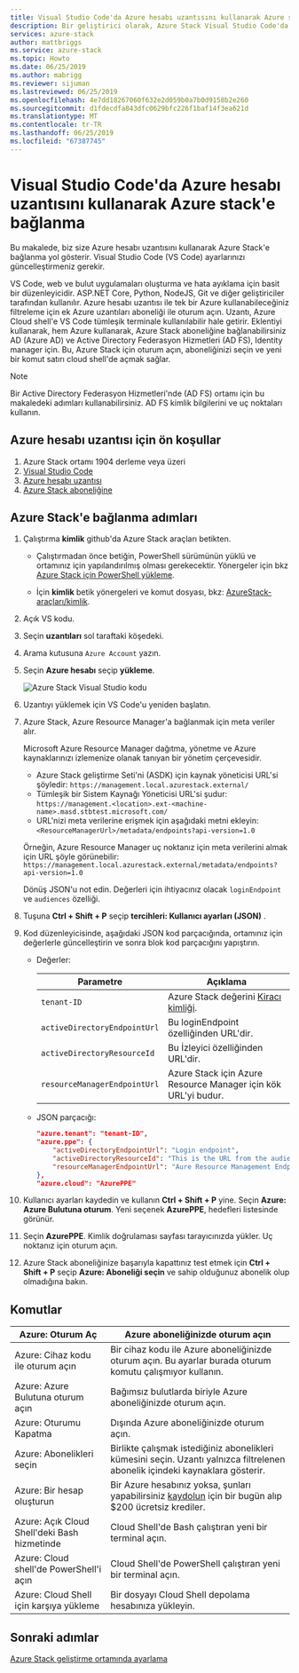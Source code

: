 ```yaml
---
title: Visual Studio Code'da Azure hesabı uzantısını kullanarak Azure stack'e bağlanma | Microsoft Docs
description: Bir geliştirici olarak, Azure Stack Visual Studio Code'da Azure hesabı uzantısını kullanarak bağlanma
services: azure-stack
author: mattbriggs
ms.service: azure-stack
ms.topic: Howto
ms.date: 06/25/2019
ms.author: mabrigg
ms.reviewer: sijuman
ms.lastreviewed: 06/25/2019
ms.openlocfilehash: 4e7dd18267060f632e2d059b0a7b0d9158b2e260
ms.sourcegitcommit: d1fdecdfa843dfc0629bfc226f1baf14f3ea621d
ms.translationtype: MT
ms.contentlocale: tr-TR
ms.lasthandoff: 06/25/2019
ms.locfileid: "67387745"
---
```

# <a name="connect-to-azure-stack-using-azure-account-extension-in-visual-studio-code"></a>Visual Studio Code'da Azure hesabı uzantısını kullanarak Azure stack'e bağlanma

Bu makalede, biz size Azure hesabı uzantısını kullanarak Azure Stack'e bağlanma yol gösterir. Visual Studio Code (VS Code) ayarlarınızı güncelleştirmeniz gerekir.

VS Code, web ve bulut uygulamaları oluşturma ve hata ayıklama için basit bir düzenleyicidir. ASP.NET Core, Python, NodeJS, Git ve diğer geliştiriciler tarafından kullanılır. Azure hesabı uzantısı ile tek bir Azure kullanabileceğiniz filtreleme için ek Azure uzantıları aboneliği ile oturum açın. Uzantı, Azure Cloud shell'e VS Code tümleşik terminale kullanılabilir hale getirir. Eklentiyi kullanarak, hem Azure kullanarak, Azure Stack aboneliğine bağlanabilirsiniz AD (Azure AD) ve Active Directory Federasyon Hizmetleri (AD FS), Identity manager için. Bu, Azure Stack için oturum açın, aboneliğinizi seçin ve yeni bir komut satırı cloud shell'de açmak sağlar. 

> [!Note]  
> Bir Active Directory Federasyon Hizmetleri'nde (AD FS) ortamı için bu makaledeki adımları kullanabilirsiniz. AD FS kimlik bilgilerini ve uç noktaları kullanın.

## <a name="pre-requisites-for-the-azure-account-extension"></a>Azure hesabı uzantısı için ön koşullar

1. Azure Stack ortamı 1904 derleme veya üzeri
2. [Visual Studio Code](https://code.visualstudio.com/)
3. [Azure hesabı uzantısı](https://github.com/Microsoft/vscode-azure-account)
4. [Azure Stack aboneliğine](https://azure.microsoft.com/overview/azure-stack/)

## <a name="steps-to-connect-to-azure-stack"></a>Azure Stack'e bağlanma adımları

1. Çalıştırma **kimlik** github'da Azure Stack araçları betikten.

    - Çalıştırmadan önce betiğin, PowerShell sürümünün yüklü ve ortamınız için yapılandırılmış olması gerekecektir. Yönergeler için bkz [Azure Stack için PowerShell yükleme](../operator/azure-stack-powershell-install.md).

    - İçin **kimlik** betik yönergeleri ve komut dosyası, bkz: [AzureStack-araçları/kimlik](https://github.com/Azure/AzureStack-Tools/tree/master/Identity).

2. Açık VS kodu.

3. Seçin **uzantıları** sol taraftaki köşedeki.

3. Arama kutusuna `Azure Account` yazın.

4. Seçin **Azure hesabı** seçip **yükleme**.

      ![Azure Stack Visual Studio kodu](media/azure-stack-dev-start-vscode-azure/image1.png)

5. Uzantıyı yüklemek için VS Code'u yeniden başlatın.

6. Azure Stack, Azure Resource Manager'a bağlanmak için meta veriler alır. 
    
    Microsoft Azure Resource Manager dağıtma, yönetme ve Azure kaynaklarınızı izlemenize olanak tanıyan bir yönetim çerçevesidir.
    - Azure Stack geliştirme Seti'ni (ASDK) için kaynak yöneticisi URL'si şöyledir: `https://management.local.azurestack.external/` 
    - Tümleşik bir Sistem Kaynağı Yöneticisi URL'si şudur: `https://management.<location>.ext-<machine-name>.masd.stbtest.microsoft.com/`
    - URL'nizi meta verilerine erişmek için aşağıdaki metni ekleyin: `<ResourceManagerUrl>/metadata/endpoints?api-version=1.0`

    Örneğin, Azure Resource Manager uç noktanız için meta verilerini almak için URL şöyle görünebilir: `https://management.local.azurestack.external/metadata/endpoints?api-version=1.0`

    Dönüş JSON'u not edin. Değerleri için ihtiyacınız olacak `loginEndpoint` ve `audiences` özelliği.

7. Tuşuna **Ctrl + Shift + P** seçip **tercihleri: Kullanıcı ayarları (JSON)** .

8. Kod düzenleyicisinde, aşağıdaki JSON kod parçacığında, ortamınız için değerlerle güncelleştirin ve sonra blok kod parçacığını yapıştırın.

    - Değerler:

        | Parametre | Açıklama |
        | --- | --- |
        | `tenant-ID` | Azure Stack değerini [Kiracı kimliği](../operator/azure-stack-identity-overview.md). |
        | `activeDirectoryEndpointUrl` | Bu loginEndpoint özelliğinden URL'dir. |
        | `activeDirectoryResourceId` | Bu İzleyici özelliğinden URL'dir.
        | `resourceManagerEndpointUrl` | Azure Stack için Azure Resource Manager için kök URL'yi budur. | 

    - JSON parçacığı:

      ```JSON  
      "azure.tenant": "tenant-ID",
      "azure.ppe": {
          "activeDirectoryEndpointUrl": "Login endpoint",
          "activeDirectoryResourceId": "This is the URL from the audiences property.",
          "resourceManagerEndpointUrl": "Aure Resource Management Endpoint",
      },
      "azure.cloud": "AzurePPE"
      ```

9. Kullanıcı ayarları kaydedin ve kullanın **Ctrl + Shift + P** yine. Seçin **Azure: Azure Bulutuna oturum**. Yeni seçenek **AzurePPE**, hedefleri listesinde görünür.

10. Seçin **AzurePPE**. Kimlik doğrulaması sayfası tarayıcınızda yükler. Uç noktanız için oturum açın.

11. Azure Stack aboneliğinize başarıyla kapattınız test etmek için **Ctrl + Shift + P** seçip **Azure: Aboneliği seçin** ve sahip olduğunuz abonelik olup olmadığına bakın.

## <a name="commands"></a>Komutlar

| Azure: Oturum Aç | Azure aboneliğinizde oturum açın |
| --- | --- |
| Azure: Cihaz kodu ile oturum açın | Bir cihaz kodu ile Azure aboneliğinizde oturum açın. Bu ayarlar burada oturum komutu çalışmıyor kullanın. |
| Azure: Azure Bulutuna oturum açın | Bağımsız bulutlarda biriyle Azure aboneliğinizde oturum açın. |
| Azure: Oturumu Kapatma | Dışında Azure aboneliğinizde oturum açın. |
| Azure: Abonelikleri seçin | Birlikte çalışmak istediğiniz abonelikleri kümesini seçin. Uzantı yalnızca filtrelenen abonelik içindeki kaynaklara gösterir. |
| Azure: Bir hesap oluşturun | Bir Azure hesabınız yoksa, şunları yapabilirsiniz [kaydolun](https://azure.microsoft.com/free/?utm_source=campaign&utm_campaign=vscode-azure-account&mktingSource=vscode-azure-account) için bir bugün alıp \$200 ücretsiz krediler. |
| Azure: Açık Cloud Shell'deki Bash hizmetinde | Cloud Shell'de Bash çalıştıran yeni bir terminal açın. |
| Azure: Cloud shell'de PowerShell'i açın | Cloud Shell'de PowerShell çalıştıran yeni bir terminal açın. |
| Azure: Cloud Shell için karşıya yükleme | Bir dosyayı Cloud Shell depolama hesabınıza yükleyin. |

## <a name="next-steps"></a>Sonraki adımlar

[Azure Stack geliştirme ortamında ayarlama ](azure-stack-dev-start.md)